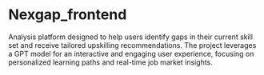 # Nexgap_frontend
Analysis platform designed to help users identify gaps in their current skill set and receive tailored upskilling recommendations. The project leverages a GPT model for an interactive and engaging user experience, focusing on personalized learning paths and real-time job market insights. 
